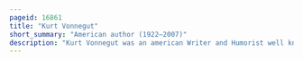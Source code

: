 ```yaml
---
pageid: 16861
title: "Kurt Vonnegut"
short_summary: "American author (1922–2007)"
description: "Kurt Vonnegut was an american Writer and Humorist well known for his satirical and darkly humorous Novels. In a Career Spanning over 50 Years, he published fourteen Novels, three short-story Collections, five Plays, and five Nonfiction Works ; further Collections have been published after his Death."
---
```

